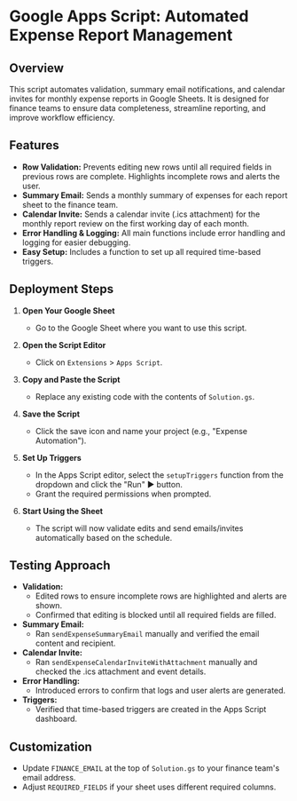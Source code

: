 # Google Apps Script: Automated Expense Report Management

## Overview
This script automates validation, summary email notifications, and calendar invites for monthly expense reports in Google Sheets. It is designed for finance teams to ensure data completeness, streamline reporting, and improve workflow efficiency.

## Features
- **Row Validation:** Prevents editing new rows until all required fields in previous rows are complete. Highlights incomplete rows and alerts the user.
- **Summary Email:** Sends a monthly summary of expenses for each report sheet to the finance team.
- **Calendar Invite:** Sends a calendar invite (.ics attachment) for the monthly report review on the first working day of each month.
- **Error Handling & Logging:** All main functions include error handling and logging for easier debugging.
- **Easy Setup:** Includes a function to set up all required time-based triggers.

## Deployment Steps
1. **Open Your Google Sheet**
   - Go to the Google Sheet where you want to use this script.

2. **Open the Script Editor**
   - Click on `Extensions` > `Apps Script`.

3. **Copy and Paste the Script**
   - Replace any existing code with the contents of `Solution.gs`.

4. **Save the Script**
   - Click the save icon and name your project (e.g., "Expense Automation").

5. **Set Up Triggers**
   - In the Apps Script editor, select the `setupTriggers` function from the dropdown and click the "Run" ▶️ button.
   - Grant the required permissions when prompted.

6. **Start Using the Sheet**
   - The script will now validate edits and send emails/invites automatically based on the schedule.

## Testing Approach
- **Validation:**
  - Edited rows to ensure incomplete rows are highlighted and alerts are shown.
  - Confirmed that editing is blocked until all required fields are filled.
- **Summary Email:**
  - Ran `sendExpenseSummaryEmail` manually and verified the email content and recipient.
- **Calendar Invite:**
  - Ran `sendExpenseCalendarInviteWithAttachment` manually and checked the .ics attachment and event details.
- **Error Handling:**
  - Introduced errors to confirm that logs and user alerts are generated.
- **Triggers:**
  - Verified that time-based triggers are created in the Apps Script dashboard.

## Customization
- Update `FINANCE_EMAIL` at the top of `Solution.gs` to your finance team's email address.
- Adjust `REQUIRED_FIELDS` if your sheet uses different required columns.



